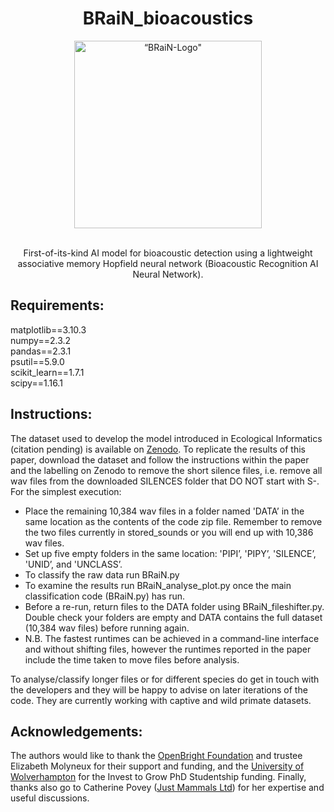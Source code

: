 <div align="center">
  <h1>BRaiN_bioacoustics</h1>
       <img src="https://github.com/GasLom/BRaiNN_bioacoustics/blob/main/BRaiN.png?raw=true" width="300" alt=“BRaiN-Logo" />
    </a>
</div>
<br>
<div align="center">

First-of-its-kind AI model for bioacoustic detection using a lightweight associative memory Hopfield neural network (Bioacoustic Recognition AI Neural Network).

</div>

## Requirements:

matplotlib==3.10.3  
numpy==2.3.2  
pandas==2.3.1  
psutil==5.9.0  
scikit_learn==1.7.1  
scipy==1.16.1  


## Instructions:

The dataset used to develop the model introduced in Ecological Informatics (citation pending) is available on [Zenodo](https://zenodo.org/records/3247097). To replicate the results of this paper, download the dataset and follow the instructions within the paper and the labelling on Zenodo to remove the short silence files, i.e. remove all wav files from the downloaded SILENCES folder that DO NOT start with S-. For the simplest execution:

* Place the remaining 10,384 wav files in a folder named 'DATA’ in the same location as the contents of the code zip file. Remember to remove the two files currently in stored_sounds or you will end up with 10,386 wav files.
* Set up five empty folders in the same location: 'PIPI’, 'PIPY’, 'SILENCE’, 'UNID’, and 'UNCLASS’.
* To classify the raw data run BRaiN.py
* To examine the results run BRaiN_analyse_plot.py once the main classification code (BRaiN.py) has run.
* Before a re-run, return files to the DATA folder using BRaiN_fileshifter.py. Double check your folders are empty and DATA contains the full dataset (10,384 wav files) before running again.
* N.B. The fastest runtimes can be achieved in a command-line interface and without shifting files, however the runtimes reported in the paper include the time taken to move files before analysis.

To analyse/classify longer files or for different species do get in touch with the developers and they will be happy to advise on later iterations of the code. They are currently working with captive and wild primate datasets.  

## Acknowledgements:

The authors would like to thank the [OpenBright Foundation](https://openbright.org.uk/) and trustee Elizabeth Molyneux for their support and funding, and the [University of Wolverhampton](https://www.wlv.ac.uk/) for the Invest to Grow PhD Studentship funding. Finally, thanks also go to Catherine Povey ([Just Mammals Ltd](https://www.justmammals.co.uk/)) for her expertise and useful discussions.  

